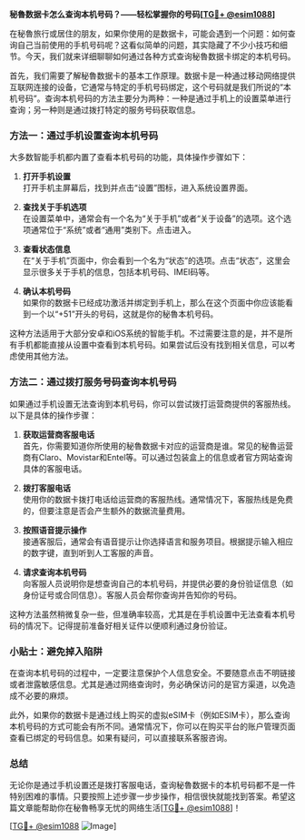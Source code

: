 **秘魯数据卡怎么查询本机号码？——轻松掌握你的号码[[TG💪+ @esim1088](https://t.me/s/esim1088)]**

在秘魯旅行或居住的朋友，如果你使用的是数据卡，可能会遇到一个问题：如何查询自己当前使用的手机号码呢？这看似简单的问题，其实隐藏了不少小技巧和细节。今天，我们就来详细聊聊如何通过各种方式查询秘魯数据卡绑定的本机号码。

首先，我们需要了解秘魯数据卡的基本工作原理。数据卡是一种通过移动网络提供互联网连接的设备，它通常与特定的手机号码绑定，这个号码就是我们所说的“本机号码”。查询本机号码的方法主要分为两种：一种是通过手机上的设置菜单进行查询；另一种则是通过拨打特定的服务号码获取信息。

### 方法一：通过手机设置查询本机号码

大多数智能手机都内置了查看本机号码的功能，具体操作步骤如下：

1. **打开手机设置**  
   打开手机主屏幕后，找到并点击“设置”图标，进入系统设置界面。

2. **查找关于手机选项**  
   在设置菜单中，通常会有一个名为“关于手机”或者“关于设备”的选项。这个选项通常位于“系统”或者“通用”类别下。点击进入。

3. **查看状态信息**  
   在“关于手机”页面中，你会看到一个名为“状态”的选项。点击“状态”，这里会显示很多关于手机的信息，包括本机号码、IMEI码等。

4. **确认本机号码**  
   如果你的数据卡已经成功激活并绑定到手机上，那么在这个页面中你应该能看到一个以“+51”开头的号码，这就是你的秘魯本机号码。

这种方法适用于大部分安卓和iOS系统的智能手机。不过需要注意的是，并不是所有手机都能直接从设置中查看到本机号码。如果尝试后没有找到相关信息，可以考虑使用其他方法。

### 方法二：通过拨打服务号码查询本机号码

如果通过手机设置无法查询到本机号码，你可以尝试拨打运营商提供的客服热线。以下是具体的操作步骤：

1. **获取运营商客服电话**  
   首先，你需要知道你所使用的秘魯数据卡对应的运营商是谁。常见的秘魯运营商有Claro、Movistar和Entel等。可以通过包装盒上的信息或者官方网站查询具体的客服电话。

2. **拨打客服电话**  
   使用你的数据卡拨打电话给运营商的客服热线。通常情况下，客服热线是免费的，但要注意是否会产生额外的数据流量费用。

3. **按照语音提示操作**  
   接通客服后，通常会有语音提示让你选择语言和服务项目。根据提示输入相应的数字键，直到听到人工客服的声音。

4. **请求查询本机号码**  
   向客服人员说明你是想查询自己的本机号码，并提供必要的身份验证信息（如身份证号或合同信息）。客服人员会帮你查询并告知你的号码。

这种方法虽然稍微复杂一些，但准确率较高，尤其是在手机设置中无法查看本机号码的情况下。记得提前准备好相关证件以便顺利通过身份验证。

### 小贴士：避免掉入陷阱

在查询本机号码的过程中，一定要注意保护个人信息安全。不要随意点击不明链接或者泄露敏感信息。尤其是通过网络查询时，务必确保访问的是官方渠道，以免造成不必要的麻烦。

此外，如果你的数据卡是通过线上购买的虚拟eSIM卡（例如ESIM卡），那么查询本机号码的方式可能会有所不同。通常情况下，你可以在购买平台的账户管理页面查看已绑定的号码信息。如果有疑问，可以直接联系客服咨询。

### 总结

无论你是通过手机设置还是拨打客服电话，查询秘魯数据卡的本机号码都不是一件特别困难的事情。只要按照上述步骤一步步操作，相信很快就能找到答案。希望这篇文章能帮助你在秘魯畅享无忧的网络生活[[TG💪+ @esim1088](https://t.me/s/esim1088)]！

[[TG💪+ @esim1088](https://t.me/s/esim1088) ![Image](https://i.postimg.cc/4NQfJmqS/Snipaste-2025-05-13-00-14-12.png)]